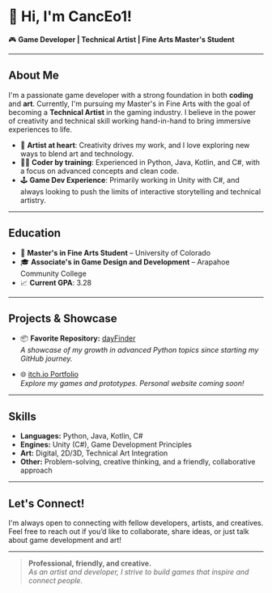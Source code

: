 # 👋 Hi, I'm CancEo1!

🎮 **Game Developer | Technical Artist | Fine Arts Master's Student**

---

## About Me

I'm a passionate game developer with a strong foundation in both **coding** and **art**. Currently, I'm pursuing my Master's in Fine Arts with the goal of becoming a **Technical Artist** in the gaming industry. I believe in the power of creativity and technical skill working hand-in-hand to bring immersive experiences to life.

- 🎨 **Artist at heart**: Creativity drives my work, and I love exploring new ways to blend art and technology.
- 👨‍💻 **Coder by training**: Experienced in Python, Java, Kotlin, and C#, with a focus on advanced concepts and clean code.
- 🕹️ **Game Dev Experience**: Primarily working in Unity with C#, and always looking to push the limits of interactive storytelling and technical artistry.

---

## Education

- 🏫 **Master's in Fine Arts Student** – University of Colorado 
- 🎓 **Associate's in Game Design and Development** – Arapahoe Community College
- 📈 **Current GPA**: 3.28

---

## Projects & Showcase

- 📦 **Favorite Repository:** [dayFinder](https://github.com/CancEo1/dayFinder)  
  _A showcase of my growth in advanced Python topics since starting my GitHub journey._

- 🌐 [itch.io Portfolio](https://ckern7.itch.io/)  
  _Explore my games and prototypes. Personal website coming soon!_

---

## Skills

- **Languages:** Python, Java, Kotlin, C#
- **Engines:** Unity (C#), Game Development Principles
- **Art:** Digital, 2D/3D, Technical Art Integration
- **Other:** Problem-solving, creative thinking, and a friendly, collaborative approach

---

## Let's Connect!

I'm always open to connecting with fellow developers, artists, and creatives. Feel free to reach out if you’d like to collaborate, share ideas, or just talk about game development and art!

---

> **Professional, friendly, and creative.**  
> _As an artist and developer, I strive to build games that inspire and connect people._

